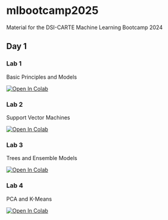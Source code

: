 # mlbootcamp2025
Material for the DSI-CARTE Machine Learning Bootcamp 2024


## Day 1

### Lab 1

Basic Principles and Models 

[![Open In Colab](https://colab.research.google.com/assets/colab-badge.svg)](https://colab.research.google.com/github/eldanc/mlbootcamp2025/blob/main/lab_1_1_basics.ipynb)

### Lab 2

Support Vector Machines

[![Open In Colab](https://colab.research.google.com/assets/colab-badge.svg)](https://colab.research.google.com/github/eldanc/mlbootcamp2025/blob/main/lab_1_2_svms.ipynb)


### Lab 3

Trees and Ensemble Models

[![Open In Colab](https://colab.research.google.com/assets/colab-badge.svg)](https://colab.research.google.com/github/eldanc/mlbootcamp2025/blob/main/lab_2_1_trees.ipynb)


### Lab 4

PCA and K-Means 

[![Open In Colab](https://colab.research.google.com/assets/colab-badge.svg)](https://colab.research.google.com/github/eldanc/mlbootcamp2025/blob/main/lab_2_2_pca.ipynb)

